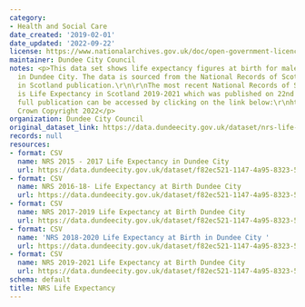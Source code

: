 ```yaml
---
category:
- Health and Social Care
date_created: '2019-02-01'
date_updated: '2022-09-22'
license: https://www.nationalarchives.gov.uk/doc/open-government-licence/version/3/
maintainer: Dundee City Council
notes: <p>This data set shows life expectancy figures at birth for males and females
  in Dundee City. The data is sourced from the National Records of Scotland Life Expectancy
  in Scotland publication.\r\n\r\nThe most recent National Records of Scotland publication
  is Life Expectancy in Scotland 2019-2021 which was published on 22nd September 2022.\r\n\r\nThe
  full publication can be accessed by clicking on the link below:\r\nhttps://www.nrscotland.gov.uk/statistics-and-data/statistics/statistics-by-theme/life-expectancy/life-expectancy-in-scotland/2019-2021\r\n\xa9
  Crown Copyright 2022</p>
organization: Dundee City Council
original_dataset_link: https://data.dundeecity.gov.uk/dataset/nrs-life-expectancy
records: null
resources:
- format: CSV
  name: NRS 2015 - 2017 Life Expectancy in Dundee City
  url: https://data.dundeecity.gov.uk/dataset/f82ec521-1147-4a95-8323-5b24bb52d546/resource/2933add3-2d87-4bd4-bf7a-8c5cf30b41f3/download/2015_2017_lifeexp.csv
- format: CSV
  name: NRS 2016-18- Life Expectancy at Birth Dundee City
  url: https://data.dundeecity.gov.uk/dataset/f82ec521-1147-4a95-8323-5b24bb52d546/resource/58a6f4f9-b661-4d79-ba45-36551ef4efe1/download/nrs_2016-2018_life-expectancy.csv
- format: CSV
  name: NRS 2017-2019 Life Expectancy at Birth Dundee City
  url: https://data.dundeecity.gov.uk/dataset/f82ec521-1147-4a95-8323-5b24bb52d546/resource/eb38aed6-4b23-4bf9-a160-c7887bb807c4/download/nrs_life_expectancy1719.csv
- format: CSV
  name: 'NRS 2018-2020 Life Expectancy at Birth in Dundee City '
  url: https://data.dundeecity.gov.uk/dataset/f82ec521-1147-4a95-8323-5b24bb52d546/resource/0015d293-671f-4c5b-91b0-a9891478cd60/download/nrs_life_expectancy_dundee_2018_2020.csv
- format: CSV
  name: NRS 2019-2021 Life Expectancy at Birth Dundee City
  url: https://data.dundeecity.gov.uk/dataset/f82ec521-1147-4a95-8323-5b24bb52d546/resource/2fe76f54-c80e-4963-bc2d-2ab2ff321de9/download/nrs_life_expectancy_dundee_2019_2021.csv
schema: default
title: NRS Life Expectancy
---
```

